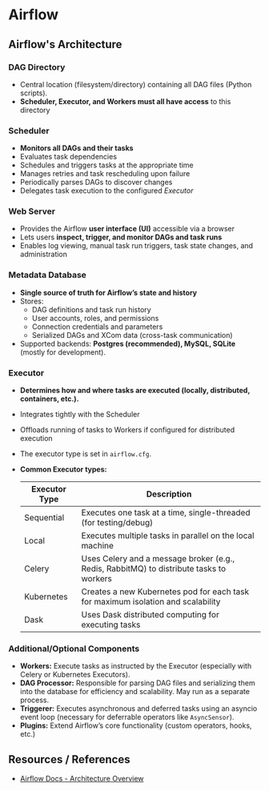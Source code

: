 # Airflow

## Airflow's Architecture

### DAG Directory

- Central location (filesystem/directory) containing all DAG files (Python scripts).
- **Scheduler, Executor, and Workers must all have access** to this directory

### Scheduler

- **Monitors all DAGs and their tasks**
- Evaluates task dependencies
- Schedules and triggers tasks at the appropriate time
- Manages retries and task rescheduling upon failure
- Periodically parses DAGs to discover changes
- Delegates task execution to the configured *Executor*

### Web Server

- Provides the Airflow **user interface (UI)** accessible via a browser
- Lets users **inspect, trigger, and monitor DAGs and task runs**
- Enables log viewing, manual task run triggers, task state changes, and administration

### Metadata Database

- **Single source of truth for Airflow’s state and history**
- Stores:
    - DAG definitions and task run history
    - User accounts, roles, and permissions
    - Connection credentials and parameters
    - Serialized DAGs and XCom data (cross-task communication)
- Supported backends: **Postgres (recommended), MySQL, SQLite** (mostly for development).

### Executor

- **Determines how and where tasks are executed (locally, distributed, containers, etc.).**
- Integrates tightly with the Scheduler
- Offloads running of tasks to Workers if configured for distributed execution
- The executor type is set in `airflow.cfg`.
- **Common Executor types:**

    | Executor Type | Description                                                                             |
    | ------------- | --------------------------------------------------------------------------------------- |
    | Sequential    | Executes one task at a time, single-threaded (for testing/debug)                        |
    | Local         | Executes multiple tasks in parallel on the local machine                                |
    | Celery        | Uses Celery and a message broker (e.g., Redis, RabbitMQ) to distribute tasks to workers |
    | Kubernetes    | Creates a new Kubernetes pod for each task for maximum isolation and scalability        |
    | Dask          | Uses Dask distributed computing for executing tasks                                     |

### Additional/Optional Components

- **Workers:** Execute tasks as instructed by the Executor (especially with Celery or Kubernetes Executors).
- **DAG Processor:** Responsible for parsing DAG files and serializing them into the database for efficiency and scalability. May run as a separate process.
- **Triggerer:** Executes asynchronous and deferred tasks using an asyncio event loop (necessary for deferrable operators like `AsyncSensor`).
- **Plugins:** Extend Airflow’s core functionality (custom operators, hooks, etc.)

## Resources / References
- [Airflow Docs - Architecture Overview](https://airflow.apache.org/docs/apache-airflow/stable/core-concepts/overview.html)